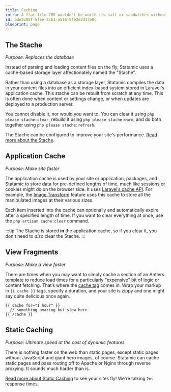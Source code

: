 ```yaml
---
title: Caching
intro: A flat-file CMS wouldn't be worth its salt or sandwiches without a few different intelligent caching mechanisms. Let's explore them.
id: bde2385f-5fee-4cb1-a516-5fe2e2d17e0c
blueprint: page
---
```

## The Stache

_Purpose: Replaces the database_

Instead of parsing and loading content files on the fly, Statamic uses a cache-based storage layer affectionately named the "Stache".

Rather than using a database as a storage layer, Statamic compiles the data in your content files into an efficient index-based system stored in Laravel's application cache. This stache can be rebuilt from scratch at any time. This is often done when content or settings change, or when updates are deployed to a production server.

You cannot disable it, nor would you want to. You can clear it using `php please stache:clear`, rebuild it using `php please stache:warm`, and do both together using `php please stache:refresh`.

The Stache can be configured to improve your site's performance. [Read more about the Stache](/stache).


## Application Cache

_Purpose: Make site faster_

The application cache is used by your site or application, packages, and Statamic to store data for pre-defined lengths of time, much like sessions or cookies might do on the browser side. It uses [Laravel’s cache API](https://laravel.com/docs/cache). For example, the [Image Transform](/tags/glide) feature uses this cache to store all the manipulated images at their various sizes.

Each item inserted into the cache can optionally and automatically expire after a specified length of time. If you want to clear everything at once, use the `php artisan cache:clear` command.

:::tip
The Stache is stored **in** the application cache, so if you clear it, you don't need to _also_ clear the Stache.
:::

## View Fragments

_Purpose: Make a view faster_

There are times when you may want to simply cache a section of an Antlers template to reduce load times for a particularly "expensive" bit of logic or content fetching. That’s where the [cache tag](/tags/cache) comes in. Wrap your markup in `{{ cache }}` tags, specify a duration, and your site is zippy and one might say quite delicious once again.

```
{{ cache for="1 hour" }}
  // something amazing but slow here
{{ /cache }}
```

## Static Caching

_Purpose: Ultimate speed at the cost of dynamic features_

There is nothing faster on the web than static pages, except static pages without JavaScript and giant hero images, of course. Statamic can cache static pages and pass routing off to Apache or Nginx through reverse proxying. It sounds much harder than is.

[Read more about Static Caching](/static-caching) to see your sites fly! We're talking `2ms` response times.
